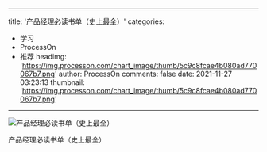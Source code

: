 
---
title: '产品经理必读书单（史上最全）'
categories: 
 - 学习
 - ProcessOn
 - 推荐
headimg: 'https://img.processon.com/chart_image/thumb/5c9c8fcae4b080ad770067b7.png'
author: ProcessOn
comments: false
date: 2021-11-27 03:23:13
thumbnail: 'https://img.processon.com/chart_image/thumb/5c9c8fcae4b080ad770067b7.png'
---

<div>   
<img class="thumb" alt="产品经理必读书单（史上最全）" src="https://img.processon.com/chart_image/thumb/5c9c8fcae4b080ad770067b7.png" referrerpolicy="no-referrer">
<p>产品经理必读书单（史上最全）</p>  
</div>
            